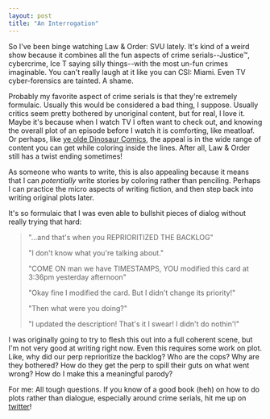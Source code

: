 ```yaml
---
layout: post
title: "An Interrogation"
---
```


So I've been binge watching Law & Order: SVU lately. It's kind of a weird show
because it combines all the fun aspects of crime serials--Justice™, cybercrime,
Ice T saying silly things--with the most un-fun crimes imaginable. You can't
really laugh at it like you can CSI: Miami. Even TV cyber-forensics are
tainted. A shame.

Probably my favorite aspect of crime serials is that they're extremely
formulaic. Usually this would be considered a bad thing, I suppose. Usually
critics seem pretty bothered by unoriginal content, but for real, I love it.
Maybe it's because when I watch TV I often want to check out, and knowing the
overall plot of an episode before I watch it is comforting, like meatloaf. Or
perhaps, like [ye olde Dinosaur Comics](http://www.qwantz.com/), the appeal
is in the wide range of content you can get while coloring inside the lines.
After all, Law & Order still has a twist ending sometimes!

As someone who wants to write, this is also appealing because it means that
I can *potentially* write stories by coloring rather than penciling. Perhaps
I can practice the micro aspects of writing fiction, and then step back into
writing original plots later.

It's so formulaic that I was even able to bullshit pieces of dialog without
really trying that hard:

> "...and that's when you REPRIORITIZED THE BACKLOG"
> 
> "I don't know what you're talking about."
> 
> "COME ON man we have TIMESTAMPS, YOU modified this card at 3:36pm yesterday
> afternoon"
> 
> "Okay fine I modified the card. But I didn't change its priority!"
> 
> "Then what were you doing?"
> 
> "I updated the description! That's it I swear! I didn't do nothin'!"

I was originally going to try to flesh this out into a full coherent scene, but
I'm not very good at writing right now. Even this requires some work on plot.
Like, why did our perp reprioritize the backlog? Who are the cops? Why are they
bothered? How do they get the perp to spill their guts on what went wrong?
How do I make this a meaningful parody?

For me: All tough questions. If you know of a good book (heh) on how to do
plots rather than dialogue, especially around crime serials, hit me up on
[twitter](https://twitter.com/jfhbrook)!
